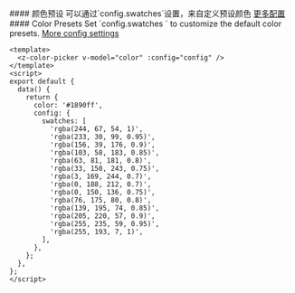 <cn>
#### 颜色预设
可以通过`config.swatches`设置，来自定义预设颜色
<a target="_block" href="https://github.com/Simonwep/pickr">更多配置</a>
</cn>

<us>
#### Color Presets
Set `config.swatches ` to customize the default color presets.
<a target="_block" href="https://github.com/Simonwep/pickr">More config settings</a>
</us>

```vue
<template>
  <z-color-picker v-model="color" :config="config" />
</template>
<script>
export default {
  data() {
    return {
      color: '#1890ff',
      config: {
        swatches: [
          'rgba(244, 67, 54, 1)',
          'rgba(233, 30, 99, 0.95)',
          'rgba(156, 39, 176, 0.9)',
          'rgba(103, 58, 183, 0.85)',
          'rgba(63, 81, 181, 0.8)',
          'rgba(33, 150, 243, 0.75)',
          'rgba(3, 169, 244, 0.7)',
          'rgba(0, 188, 212, 0.7)',
          'rgba(0, 150, 136, 0.75)',
          'rgba(76, 175, 80, 0.8)',
          'rgba(139, 195, 74, 0.85)',
          'rgba(205, 220, 57, 0.9)',
          'rgba(255, 235, 59, 0.95)',
          'rgba(255, 193, 7, 1)',
        ],
      },
    };
  },
};
</script>
```
